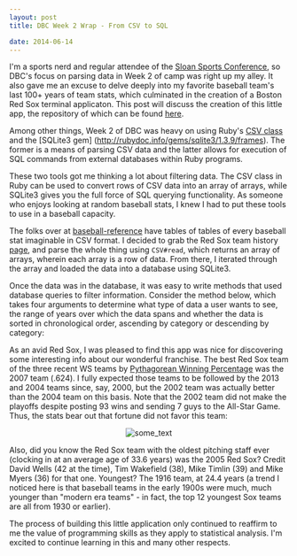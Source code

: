 ```yaml
---
layout: post
title: DBC Week 2 Wrap - From CSV to SQL

date: 2014-06-14
---
```


I'm a sports nerd and regular attendee of the [Sloan Sports Conference](http://www.sloansportsconference.com/), so DBC's focus on parsing data in Week 2 of camp was right up my alley. It also gave me an excuse to delve deeply into my favorite baseball team's last 100+ years of team stats, which culminated in the creation of a Boston Red Sox terminal applicaton. This post will discuss the creation of this little app, the repository of which can be found [here](https://github.com/BenBrostoff/red_sox_stat_finder). 

Among other things, Week 2 of DBC was heavy on using Ruby's [CSV class](http://ruby-doc.org/stdlib-1.9.2/libdoc/csv/rdoc/CSV.html) and the [SQLite3 gem] (http://rubydoc.info/gems/sqlite3/1.3.9/frames). The former is a means of parsing CSV data and the latter allows for execution of SQL commands from external databases within Ruby programs. 

These two tools got me thinking a lot about filtering data. The CSV class in Ruby can be used to convert rows of CSV data into an array of arrays, while SQLite3 gives you the full force of SQL querying functionality. As someone who enjoys looking at random baseball stats, I knew I had to put these tools to use in a baseball capacity. 

The folks over at [baseball-reference](http://www.baseball-reference.com/) have tables of tables of every baseball stat imaginable in CSV format. I decided to grab the Red Sox team history [page](http://www.baseball-reference.com/teams/BOS/), and parse the whole thing using `CSV#read`, which returns an array of arrays, wherein each array is a row of data. From there, I iterated through the array and loaded the data into a database using SQLite3. 

Once the data was in the database, it was easy to write methods that used database queries to filter information. Consider the method below, which takes four arguments to determine what type of data a user wants to see, the range of years over which the data spans and whether the data is sorted in chronological order, ascending by category or descending by category: 	

<script src="https://gist.github.com/BenBrostoff/08f31330002bf2b0f150.js"></script>

As an avid Red Sox, I was pleased to find this app was nice for discovering some interesting info about our wonderful franchise. The best Red Sox team of the three recent WS teams by [Pythagorean Winning Percentage](http://en.wikipedia.org/wiki/Pythagorean_expectation) was the 2007 team (.624). I fully expected those teams to be followed by the 2013 and 2004 teams since, say, 2000, but the 2002 team was actually better than the 2004 team on this basis. Note that the 2002 team did not make the playoffs despite posting 93 wins and sending 7 guys to the All-Star Game. Thus, the stats bear out that fortune did not favor this team:

<p align="center">
<img src="https://lh6.googleusercontent.com/-ESbN4LdAlr8/U5xiRronReI/AAAAAAAAAMc/hnBCHj9IUUs/w342-h451-no/Screen+Shot+2014-06-14+at+10.50.48+AM.png" alt="some_text">
</p>

Also, did you know the Red Sox team with the oldest pitching staff ever (clocking in at an average age of 33.6 years) was the 2005 Red Sox? Credit David Wells (42 at the time), Tim Wakefield (38), Mike Timlin (39) and Mike Myers (36) for that one. Youngest? The 1916 team, at 24.4 years (a trend I noticed here is that baseball teams in the early 1900s were much, much younger than "modern era teams" - in fact, the top 12 youngest Sox teams are all from 1930 or earlier).  

The process of building this little application only continued to reaffirm to me the value of programming skills as they apply to statistical analysis. I'm excited to continue learning in this and many other respects. 



